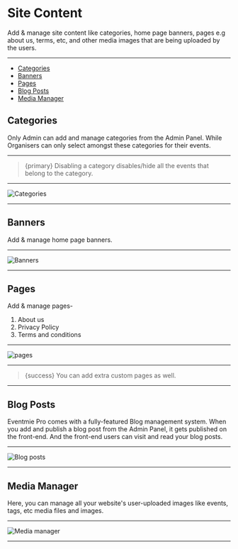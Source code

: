 # Site Content

Add & manage site content like categories, home page banners, pages e.g about us, terms, etc, and other media images that are being uploaded by the users.

---

- [Categories](#categories)
- [Banners](#banners)
- [Pages](#pages)
- [Blog Posts](#Blog-Posts)
- [Media Manager](#Media-Manager)


<a name="categories"></a>
## Categories

Only Admin can add and manage categories from the Admin Panel. While Organisers can only select amongst these categories for their events.

---

>{primary} Disabling a category disables/hide all the events that belong to the category. 

---

![Categories](https://eventmie-pro-docs.classiebit.com/images/content-categories.jpg "Categories")

---


<a name="Banners"></a>
## Banners

Add & manage home page banners.

---

![Banners](https://eventmie-pro-docs.classiebit.com/images/content-banners.jpg "Banners")

---


<a name="Pages"></a>
## Pages

Add & manage pages-

1. About us
2. Privacy Policy
3. Terms and conditions

---

![pages](https://eventmie-pro-docs.classiebit.com/images/content-pages.jpg "pages")

---

>{success} You can add extra custom pages as well. 

---

<a name="Blog-Posts"></a>
## Blog Posts

Eventmie Pro comes with a fully-featured Blog management system. When you add and publish a blog post from the Admin Panel, it gets published on the front-end. And the front-end users can visit and read your blog posts. 

---

![Blog posts](https://eventmie-pro-docs.classiebit.com/images/content-post.jpg "Blog posts")

---


<a name="Media-Manager"></a>
## Media Manager

Here, you can manage all your website's user-uploaded images like events, tags, etc media files and images. 

---

![Media manager](https://eventmie-pro-docs.classiebit.com/images/content-media.jpg "Media manager")

---